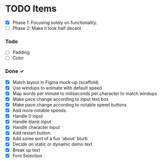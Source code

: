 # TODO Items

- [x] Phase 1: Focusing solely on functionality.
- [ ] Phase 2: Make it look half decent

### Todo

- [ ] Padding
- [ ] Color

### Done ✓

- [x] Match layout in Figma mock-up (scaffold)
- [x] Use windups to animate with default speed
- [x] Map words per minute to miliseconds per character to match windups
- [x] Make pace change according to input text box
- [x] Make pace change according to notable speed buttons
- [x] Add more notable speeds
- [x] Handle 0 input
- [x] Handle blank input
- [x] Handle character input
- [x] Add restart button
- [x] Add some sort of a fun 'about' blurb
- [x] Decide on static or dynamic demo text
- [x] Break up text
- [x] Font Selection

